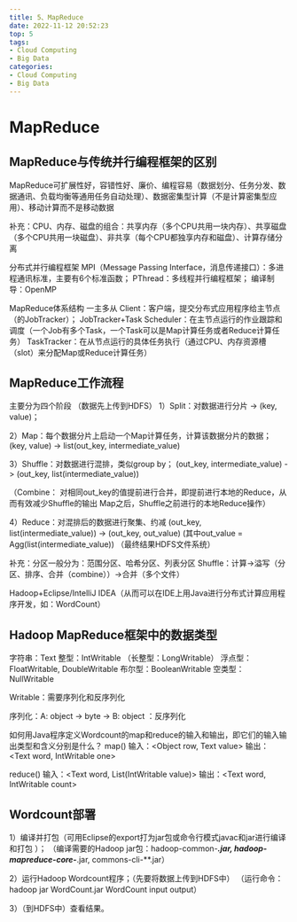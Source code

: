 ```yaml
---
title: 5、MapReduce
date: 2022-11-12 20:52:23
top: 5
tags:
- Cloud Computing
- Big Data
categories:
- Cloud Computing
- Big Data
---
```


# MapReduce

## MapReduce与传统并行编程框架的区别

MapReduce可扩展性好，容错性好、廉价、编程容易（数据划分、任务分发、数据通讯、负载均衡等通用任务自动处理）、数据密集型计算（不是计算密集型应用）、移动计算而不是移动数据


补充：CPU、内存、磁盘的组合：共享内存（多个CPU共用一块内存）、共享磁盘（多个CPU共用一块磁盘）、非共享（每个CPU都独享内存和磁盘）、计算存储分离

分布式并行编程框架
MPI（Message Passing Interface，消息传递接口）：多进程通讯标准，主要有6个标准函数；
PThread：多线程并行编程框架；
编译制导：OpenMP

MapReduce体系结构
一主多从
Client：客户端，提交分布式应用程序给主节点（的JobTracker）；
JobTracker+Task Scheduler：在主节点运行的作业跟踪和调度（一个Job有多个Task，一个Task可以是Map计算任务或者Reduce计算任务）
TaskTracker：在从节点运行的具体任务执行（通过CPU、内存资源槽（slot）来分配Map或Reduce计算任务）

## MapReduce工作流程

主要分为四个阶段
（数据先上传到HDFS）
1）Split：对数据进行分片 -> (key, value)；

2）Map：每个数据分片上启动一个Map计算任务，计算该数据分片的数据；
(key, value) -> list(out_key, intermediate_value)

3）Shuffle：对数据进行混排，类似group by；
(out_key, intermediate_value) -> (out_key, list(intermediate_value))

（Combine：
           对相同out_key的值提前进行合并，即提前进行本地的Reduce，从而有效减少Shuffle的输出
           Map之后，Shuffle之前进行的本地Reduce操作）

4）Reduce：对混排后的数据进行聚集、约减
(out_key, list(intermediate_value)) -> (out_key, out_value) (其中out_value = Agg(list(intermediate_value))
（最终结果HDFS文件系统）

补充：分区一般分为：范围分区、哈希分区、列表分区
Shuffle：计算->溢写（分区、排序、合并（combine））->合并（多个文件）

Hadoop+Eclipse/IntelliJ IDEA（从而可以在IDE上用Java进行分布式计算应用程序开发，如：WordCount）



## Hadoop MapReduce框架中的数据类型

字符串：Text
整型：IntWritable （长整型：LongWritable）
浮点型：FloatWritable, DoubleWritable
布尔型：BooleanWritable
空类型：NullWritable

Writable：需要序列化和反序列化

序列化：A: object -> byte -> B: object ：反序列化


如何用Java程序定义Wordcount的map和reduce的输入和输出，即它们的输入输出类型和含义分别是什么？
map()
输入：<Object row, Text value>
输出：<Text word, IntWritable one>

reduce()
输入：<Text word, List(IntWritable value)>
输出：<Text word, IntWritable count>



## Wordcount部署

1）编译并打包（可用Eclipse的export打为jar包或命令行模式javac和jar进行编译和打包 ）；
（编译需要的Hadoop jar包：hadoop-common-***.jar, hadoop-mapreduce-core-***.jar, commons-cli-**.jar）

2）运行Hadoop Wordcount程序；（先要将数据上传到HDFS中）
（运行命令：hadoop jar WordCount.jar WordCount input output）

3）（到HDFS中）查看结果。

